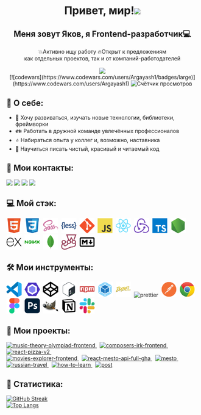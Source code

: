 <h1 align="center">Привет, мир!<img src="https://github.com/TheDudeThatCode/TheDudeThatCode/blob/master/Assets/Hi.gif" width="35" /></h1>
<h2 align="center">Меня зовут Яков, я Frontend-разработчик💻</h2>
<p align="center">💥Активно ищу работу 🔥Открыт к предложениям <br>как отдельных проектов, так и от компаний-работодателей</p>
<div align="center"><img align="center" src="https://camo.githubusercontent.com/5352b6b2b973a416adb9f788796e6e861e6ff286d2d83780df8ef7d90d4ca349/68747470733a2f2f6d656469612e67697068792e636f6d2f6d656469612f53576f536b4e36447854737a71494b4571762f67697068792e676966" width="400">
</div>
<div align="center">
  [![codewars](https://www.codewars.com/users/Argayash1/badges/large)](https://www.codewars.com/users/Argayash1)   

  <img src="https://komarev.com/ghpvc/?username=Argayash1&style=flat-square&color=orange" alt="Счётчик просмотров">
</div>




## 👨 О себе:
* 🔭 Хочу развиваться, изучать новые технологии, библиотеки, фреймворки
* 👪 Работать в дружной команде увлечённых профессионалов
* ⭐ Набираться опыта у коллег и, возможно, наставника
* 📝 Научиться писать чистый, красивый и читаемый код


## 📧 Мои контакты:
<div>
  <a href="https://t.me/Yakoffz"><img src="https://img.shields.io/badge/Telegram-00BFFF?style=for-the-badge&logo=Telegram&logoColor=FFFFFF"></a>
  <a href="https://vk.com/zilber_man"><img src="https://img.shields.io/badge/ВКонтакте-blue?style=for-the-badge&logo=VK&logoColor=FFFF"></a>
  <a href="mailto:zilberman-82@mail.ru"><img src="https://img.shields.io/badge/Mail-0000FF?style=for-the-badge&logo=Mail.Ru&logoColor=FFFF"></a>
  <a href="https://www.instagram.com/iakovzilberman"><img src="https://img.shields.io/badge/instagram-DA70D6?style=for-the-badge&logo=Instagram&logoColor=FFFFFF"></a>
</div>


## 💻 Мой стэк:
<div>
  <img src="https://github.com/devicons/devicon/blob/master/icons/html5/html5-original.svg" title="html5" alt="html5" width="40" height="40"/>&nbsp
  <img src="https://github.com/devicons/devicon/blob/master/icons/css3/css3-original.svg" title="css" alt="css" width="40" height="40"/>&nbsp
  <img src="https://github.com/devicons/devicon/blob/master/icons/sass/sass-original.svg" title="sass" alt="sass" width="40" height="40"/>&nbsp
  <img src="https://github.com/devicons/devicon/blob/master/icons/less/less-plain-wordmark.svg" title="less" alt="less" width="40" height="40"/>&nbsp
  <img src="https://github.com/devicons/devicon/blob/master/icons/git/git-original.svg" title="git" alt="git" width="40" height="40"/>&nbsp
  <img src="https://github.com/devicons/devicon/blob/master/icons/javascript/javascript-original.svg" title="javascript" alt="javascript" width="40" height="40"/>&nbsp
  <img src="https://github.com/devicons/devicon/blob/master/icons/react/react-original.svg" title="reactjs" alt="reactjs" width="40" height="40"/>&nbsp
  <img src="https://github.com/devicons/devicon/blob/master/icons/redux/redux-original.svg" title="redux/rtk" alt="redux" width="40" height="40"/>&nbsp
  <img src="https://github.com/devicons/devicon/blob/master/icons/typescript/typescript-original.svg" title="typescript" alt="typescript" width="40" height="40"/>&nbsp
  <img src="https://github.com/devicons/devicon/blob/master/icons/nodejs/nodejs-original.svg" title="nodejs" alt="nodejs" width="40" height="40"/>&nbsp
  <img src="https://github.com/devicons/devicon/blob/master/icons/express/express-original.svg" title="express" alt="express" width="40" height="40"/>&nbsp
  <img src="https://github.com/devicons/devicon/blob/master/icons/nginx/nginx-original.svg" title="nginx" alt="nginx" width="40" height="40"/>&nbsp
  <img src="https://github.com/devicons/devicon/blob/master/icons/mongodb/mongodb-original.svg" title="mongodb" alt="mongodb" width="40" height="40"/>&nbsp
  <img src="https://github.com/devicons/devicon/blob/master/icons/jest/jest-plain.svg" title="jest.js" alt="jest.js" width="40" height="40"/>&nbsp
  <img src="https://github.com/devicons/devicon/blob/master/icons/markdown/markdown-original.svg" title="markdown" alt="jest.js" width="40" height="40"/>&nbsp
</div>


## 🛠 Мои инструменты:
<div>
  <img src="https://github.com/devicons/devicon/blob/master/icons/vscode/vscode-original.svg" title="vs-code" alt="vs-code" width="40" height="40"/>&nbsp
  <img src="https://github.com/devicons/devicon/blob/master/icons/eslint/eslint-original.svg" title="eslint" alt="eslint" width="40" height="40"/>&nbsp
  <img src="https://github.com/devicons/devicon/blob/master/icons/codepen/codepen-original.svg" title="codepen" alt="codepen" width="40" height="40"/>&nbsp
  <img src="https://github.com/devicons/devicon/blob/master/icons/bash/bash-original.svg" title="git bash" alt="git bash" width="40" height="40"/>&nbsp
  <img src="https://github.com/devicons/devicon/blob/master/icons/npm/npm-original-wordmark.svg" title="npm" alt="npm" width="40" height="40"/>&nbsp
  <img src="https://github.com/devicons/devicon/blob/master/icons/webpack/webpack-original.svg" title="webpack" alt="webpack" width="40" height="40"/>&nbsp
  <img src="https://github.com/devicons/devicon/blob/master/icons/babel/babel-original.svg" title="babel" alt="babel" width="40" height="40"/>&nbsp
  <img src="https://github.com/Argayash1/Argayash1/assets/113699485/35821034-1e18-4235-95ae-948ce0bd615f" title="prettier" alt="prettier" width="40" height="40"/>&nbsp
  <img src="https://github.com/devicons/devicon/blob/master/icons/postman/postman-original.svg" title="postman" alt="postman" width="40" height="40"/>&nbsp
  <img src="https://github.com/devicons/devicon/blob/master/icons/chrome/chrome-original.svg" title="chrome" alt="chrome" width="40" height="40"/>&nbsp
  <img src="https://github.com/devicons/devicon/blob/master/icons/figma/figma-original.svg" title="figma" alt="figma" width="40" height="40"/>&nbsp
  <img src="https://github.com/devicons/devicon/blob/master/icons/photoshop/photoshop-plain.svg" title="photoshop" alt="photoshop" width="40" height="40"/>&nbsp
  <img src="https://github.com/devicons/devicon/blob/master/icons/gimp/gimp-original.svg" title="gimp" alt="gimp" width="40" height="40"/>&nbsp;
  <img src="https://github.com/devicons/devicon/blob/master/icons/notion/notion-original.svg" title="notion" alt="notion" width="40" height="40"/>&nbsp;
  <img src="https://github.com/devicons/devicon/blob/master/icons/slack/slack-original.svg" title="slack" alt="slack" width="40" height="40"/>&nbsp;
</div>

## 🎨 Мои проекты:
<div>
  <div>
<a href="https://github.com/Argayash1/music-theory-olympiad-frontend">
      <img src="https://github.com/Argayash1/Argayash1/assets/113699485/8343689a-a260-48b2-b573-8949fa47e5f3" title="music-theory-olympiad-frontend" alt="music-theory-olympiad-frontend" width="230" height="170"> 
    </a>&nbsp;
    <a href="https://github.com/Argayash1/composers-irk-frontend">
      <img src="https://github.com/Argayash1/Argayash1/assets/113699485/c978f330-e386-496d-b3be-ec9c803eb1e3" title="composers-irk-frontend" alt="composers-irk-frontend" width="230" height="170"> 
    </a>&nbsp;
    <a href="https://github.com/Argayash1/react-pizza-v2">
      <img src="https://github.com/Argayash1/Argayash1/assets/113699485/dea8ddd9-89dc-498c-9778-a7484fb2e5c5" title="react-pizza-v2" alt="react-pizza-v2" width="230" height="170"> 
    </a>&nbsp;
    
  </div>
  <div>
<a href="https://github.com/Argayash1/movies-explorer-frontend">
      <img src="https://github.com/Argayash1/Argayash1/assets/113699485/44763d23-c976-460d-b817-ca04eae9389f" title="movies-explorer-frontend" alt="movies-explorer-frontend" width="230" height="170"> 
    </a>&nbsp; 
    <a href="https://github.com/Argayash1/react-mesto-api-full-gha">
      <img src="https://user-images.githubusercontent.com/113699485/222625978-8c89e6fa-e058-4f61-9aa1-32b9e46047b4.jpg" title="react-mesto-api-full-gha" alt="react-mesto-api-full-gha" width="230" height="170"> 
    </a>&nbsp;
    <a href="https://github.com/Argayash1/mesto">
      <img src="https://user-images.githubusercontent.com/113699485/222885885-8aeb48bd-3a7e-4302-b242-6048c8ae7121.jpg" title="mesto" alt="mesto" width="230" height="170">
    </a>&nbsp;
    
  </div>
  <div>
<a href="https://github.com/Argayash1/russian-travel">
      <img src="https://user-images.githubusercontent.com/113699485/222904196-a8bef537-407f-404b-880a-400121bbe52c.jpg" title="russian-travel" alt="russian-travel" width="230" height="170">
    </a>&nbsp;
<a href="https://github.com/Argayash1/how-to-learn">
      <img src="https://user-images.githubusercontent.com/113699485/222951217-a5465cb1-7ffc-4201-b262-ec0b99b11e49.jpg" title="how-to-learn" alt="how-to-learn" width="230" height="170">
    </a>&nbsp;
    <a href="https://github.com/Argayash1/post">
      <img src="https://user-images.githubusercontent.com/113699485/223101114-0e9a881d-0977-4185-8ad5-71c0186c3a09.jpg" title="post" alt="post" width="230" height="170">
    </a></div>
</div>



## 🔎 Статистика:
[![GitHub Streak](http://github-readme-streak-stats.herokuapp.com?user=Argayash1&theme=default&background=FFFFFF&locale=ru)](https://git.io/streak-stats)<br>
[![Top Langs](https://github-readme-stats.vercel.app/api/top-langs/?username=Argayash1&layout=compact&theme=default&locale=ru&card_width=495)](https://github.com/anuraghazra/github-readme-stats)
